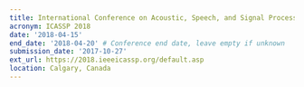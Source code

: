 ```yaml
---
title: International Conference on Acoustic, Speech, and Signal Processing
acronym: ICASSP 2018
date: '2018-04-15'
end_date: '2018-04-20' # Conference end date, leave empty if unknown
submission_date: '2017-10-27'
ext_url: https://2018.ieeeicassp.org/default.asp
location: Calgary, Canada
---
```

